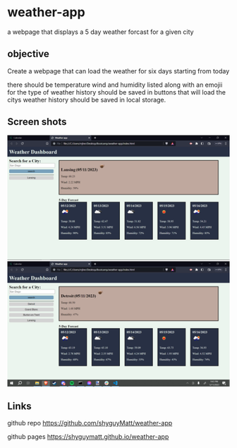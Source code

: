 # weather-app
a webpage that displays a 5 day weather forcast for a given city

## objective
Create a webpage that can load the weather for six days starting from today

there should be temperature wind and humidity listed along with an emojii for the type of weather
history should be saved in buttons that will load the citys weather
history should be saved in local storage.

## Screen shots
![Screenshot 1](./assets/images/Screenshot_1.PNG)
![Screenshot 2](./assets/images/Screenshot_2.PNG)

## Links
github repo
https://github.com/shyguyMatt/weather-app

github pages
https://shyguymatt.github.io/weather-app
